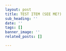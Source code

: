 ```yaml
---
layout: post
title: TEST ITEM (SEE ME?)
sub_heading: ''
date: ''
tags: []
banner_image: ''
related_posts: []

---
```

